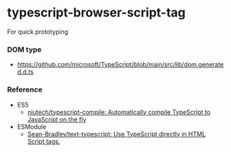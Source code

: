 typescript-browser-script-tag
=============================
For quick prototyping

### DOM type
- https://github.com/microsoft/TypeScript/blob/main/src/lib/dom.generated.d.ts

### Reference
- ES5
    - [niutech/typescript-compile: Automatically compile TypeScript to JavaScript on the fly](https://github.com/niutech/typescript-compile)
- ESModule
    - [Sean-Bradley/text-typescript: Use TypeScript directly in HTML Script tags.](https://github.com/Sean-Bradley/text-typescript)